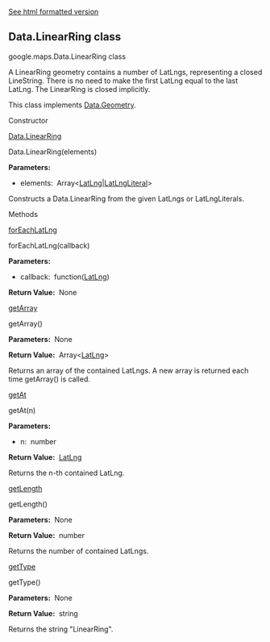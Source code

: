 [See html formatted version](https://huasofoundries.github.io/google-maps-documentation/Data.LinearRing.html)


Data.LinearRing class
---------------------

google.maps.Data.LinearRing class

A LinearRing geometry contains a number of LatLngs, representing a closed LineString. There is no need to make the first LatLng equal to the last LatLng. The LinearRing is closed implicitly.

This class implements [Data.Geometry](Data.Geometry.md).

Constructor

[Data.LinearRing](#Data.LinearRing.constructor)

Data.LinearRing(elements)

**Parameters:** 

*   elements:  Array<[LatLng](LatLng.md)|[LatLngLiteral](LatLngLiteral.md)\>

Constructs a Data.LinearRing from the given LatLngs or LatLngLiterals.

Methods

[forEachLatLng](#Data.LinearRing.forEachLatLng)

forEachLatLng(callback)

**Parameters:** 

*   callback:  function([LatLng](LatLng.md))

**Return Value:**  None

[getArray](#Data.LinearRing.getArray)

getArray()

**Parameters:**  None

**Return Value:**  Array<[LatLng](LatLng.md)\>

Returns an array of the contained LatLngs. A new array is returned each time getArray() is called.

[getAt](#Data.LinearRing.getAt)

getAt(n)

**Parameters:** 

*   n:  number

**Return Value:**  [LatLng](LatLng.md)

Returns the n\-th contained LatLng.

[getLength](#Data.LinearRing.getLength)

getLength()

**Parameters:**  None

**Return Value:**  number

Returns the number of contained LatLngs.

[getType](#Data.LinearRing.getType)

getType()

**Parameters:**  None

**Return Value:**  string

Returns the string "LinearRing".